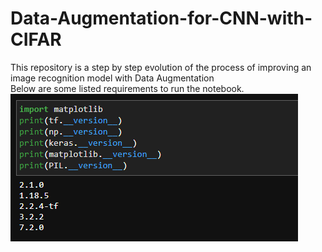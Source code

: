 # Data-Augmentation-for-CNN-with-CIFAR
This repository is a step by step evolution of the process of improving an image recognition model with Data Augmentation <br>
Below are some listed requirements to run the notebook.
![req](https://github.com/kickereb/Data-Augmentation-for-CNN-with-CIFAR/blob/master/images/Screenshot%20(197).png)
